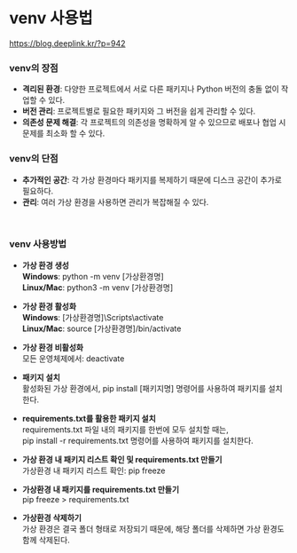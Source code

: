 # venv 사용법

<https://blog.deeplink.kr/?p=942>

### venv의 장점

* **격리된 환경**: 다양한 프로젝트에서 서로 다른 패키지나 Python 버전의 충돌 없이 작업할 수 있다.
* **버전 관리**: 프로젝트별로 필요한 패키지와 그 버전을 쉽게 관리할 수 있다.
* **의존성 문제 해결**: 각 프로젝트의 의존성을 명확하게 알 수 있으므로 배포나 협업 시 문제를 최소화 할 수 있다.

### venv의 단점

* **추가적인 공간**: 각 가상 환경마다 패키지를 복제하기 때문에 디스크 공간이 추가로 필요하다.
* **관리**: 여러 가상 환경을 사용하면 관리가 복잡해질 수 있다.

<br>

### venv 사용방법

* **가상 환경 생성**<br>
**Windows**: python -m venv [가상환경명]<br>
**Linux/Mac**: python3 -m venv [가상환경명]

* **가상 환경 활성화**<br>
**Windows**: [가상환경명]\Scripts\activate<br>
**Linux/Mac**: source [가상환경명]/bin/activate

* **가상 환경 비활성화**<br>
모든 운영체제에서: deactivate

* **패키지 설치**<br>
활성화된 가상 환경에서, pip install [패키지명] 명령어를 사용하여 패키지를 설치한다.

* **requirements.txt를 활용한 패키지 설치**<br>
requirements.txt 파일 내의 패키지를 한번에 모두 설치할 때는,<br>
pip install -r requirements.txt 명령어를 사용하여 패키지를 설치한다.

* **가상 환경 내 패키지 리스트 확인 및 requirements.txt 만들기**<br>
가상환경 내 패키지 리스트 확인: pip freeze

* **가상환경 내 패키지를 requirements.txt 만들기**<br>
pip freeze > requirements.txt

* **가상환경 삭제하기**<br>
가상 환경은 결국 폴더 형태로 저장되기 때문에, 해당 폴더를 삭제하면 가상 환경도 함께 삭제된다.